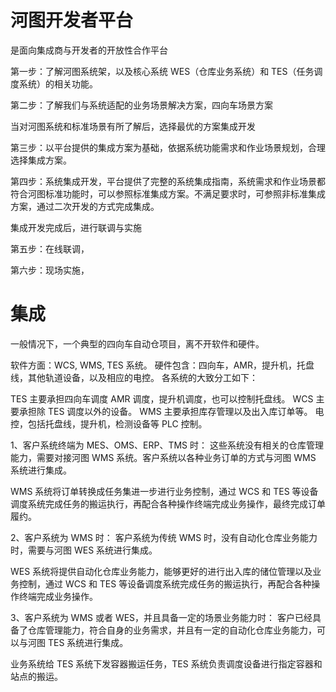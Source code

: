 # 河图开发者平台

是面向集成商与开发者的开放性合作平台

第一步：了解河图系统架，以及核心系统 WES（仓库业务系统）和 TES（任务调度系统）的相关功能。

第二步：了解我们与系统适配的业务场景解决方案，四向车场景方案

当对河图系统和标准场景有所了解后，选择最优的方案集成开发

第三步：以平台提供的集成方案为基础，依据系统功能需求和作业场景规划，合理选择集成方案。

第四步：系统集成开发，平台提供了完整的系统集成指南，系统需求和作业场景都符合河图标准功能时，可以参照标准集成方案。不满足要求时，可参照非标准集成方案，通过二次开发的方式完成集成。

集成开发完成后，进行联调与实施

第五步：在线联调，

第六步：现场实施，

# 集成

一般情况下，一个典型的四向车自动仓项目，离不开软件和硬件。

软件方面：WCS, WMS, TES 系统。
硬件包含：四向车，AMR，提升机，托盘线，其他轨道设备，以及相应的电控。
各系统的大致分工如下：

TES 主要承担四向车调度 AMR 调度，提升机调度，也可以控制托盘线。
WCS 主要承担除 TES 调度以外的设备。
WMS 主要承担库存管理以及出入库订单等。
电控，包括托盘线，提升机，检测设备等 PLC 控制。

1、客户系统终端为 MES、OMS、ERP、TMS 时：
这些系统没有相关的仓库管理能力，需要对接河图 WMS 系统。客户系统以各种业务订单的方式与河图 WMS 系统进行集成。

WMS 系统将订单转换成任务集进一步进行业务控制，通过 WCS 和 TES 等设备调度系统完成任务的搬运执行，再配合各种操作终端完成业务操作，最终完成订单履约。

2、客户系统为 WMS 时：
客户系统为传统 WMS 时，没有自动化仓库业务能力时，需要与河图 WES 系统进行集成。

WES 系统将提供自动化仓库业务能力，能够更好的进行出入库的储位管理以及业务控制，通过 WCS 和 TES 等设备调度系统完成任务的搬运执行，再配合各种操作终端完成业务操作。

3、客户系统为 WMS 或者 WES，并且具备一定的场景业务能力时：
客户已经具备了仓库管理能力，符合自身的业务需求，并且有一定的自动化仓库业务能力，可以与河图 TES 系统进行集成。

业务系统给 TES 系统下发容器搬运任务，TES 系统负责调度设备进行指定容器和站点的搬运。
